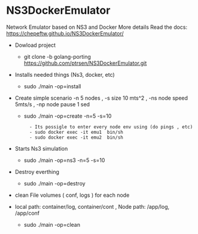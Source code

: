 # NS3DockerEmulator
 Network Emulator based on NS3 and Docker
 More details Read the docs: https://chepeftw.github.io/NS3DockerEmulator/


 - Dowload project
 	- git clone -b golang-porting https://github.com/ptrsen/NS3DockerEmulator.git

 - Installs needed things (Ns3, docker, etc) 
 	- sudo ./main -op=install
 
 - Create simple scenario -n 5 nodes , -s size 10 mts^2 , -ns node speed 5mts/s , -np node pause 1 sed
 	- sudo ./main -op=create -n=5 -s=10

     		- Its possigle to enter every node env using (do pings , etc) 
			- sudo docker exec -it emu1  bin/sh
			- sudo docker exec -it emu2  bin/sh

 - Starts Ns3 simulation
 	- sudo ./main -op=ns3 -n=5 -s=10


 - Destroy everthing 
 	- sudo ./main -op=destroy

 - clean File volumes ( conf, logs ) for each node 
 - local path: container/log, container/cont , Node path: /app/log, /app/conf 
	- sudo ./main -op=clean



